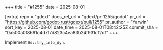 +++
title = "#1255"
date = 2025-08-01

[extra]
repo = "gdext"
docs_rel_url = "gdext/pr-1255/godot"
pr_url = "https://github.com/godot-rust/gdext/pull/1255"
pr_author = "Yarwin"
sort_key = 2025-08-01
date_time = 2025-08-01T08:42:25Z
commit_sha = "0a500a0f8691c4d717d823c4ea83b24f931cf2df"
+++

Implement `Gd::try_into_dyn`.
